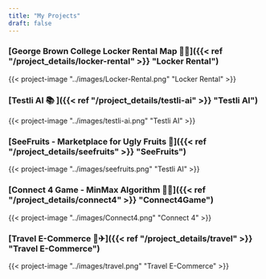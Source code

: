 ```yaml
---
title: "My Projects"
draft: false
---
```


### [George Brown College Locker Rental Map 👨‍🎓]({{< ref "/project_details/locker-rental" >}} "Locker Rental")

{{< project-image "../images/Locker-Rental.png" "Locker Rental" >}}



### [Testli AI 📚 ]({{< ref "/project_details/testli-ai" >}} "Testli AI")

{{< project-image "../images/testli-ai.png" "Testli AI" >}}



### [SeeFruits - Marketplace for Ugly Fruits 🍎]({{< ref "/project_details/seefruits" >}} "SeeFruits")

{{< project-image "../images/seefruits.png" "Testli AI" >}}


### [Connect 4 Game - MinMax Algorithm 🔴🔵]({{< ref "/project_details/connect4" >}} "Connect4Game")

{{< project-image "../images/Connect4.png" "Connect 4" >}}



###  [Travel E-Commerce 🧳✈]({{< ref "/project_details/travel" >}} "Travel E-Commerce")

{{< project-image "../images/travel.png" "Travel E-Commerce" >}}






